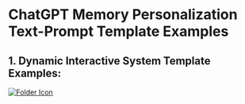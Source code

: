 # ChatGPT Memory Personalization Text-Prompt Template Examples

## 1. Dynamic Interactive System Template Examples:
[![Folder Icon](https://img.icons8.com/?size=50&id=59943&format=png&color=000000)](DIST.md)
